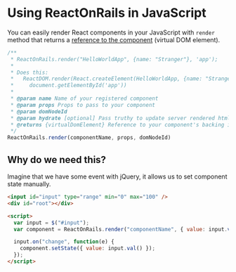 # Using ReactOnRails in JavaScript
You can easily render React components in your JavaScript with `render` method that returns a [reference to the component](https://facebook.github.io/react/docs/more-about-refs.html) (virtual DOM element).

```js
/**
 * ReactOnRails.render("HelloWorldApp", {name: "Stranger"}, 'app');
 *
 * Does this:
 *   ReactDOM.render(React.createElement(HelloWorldApp, {name: "Stranger"}),
 *     document.getElementById('app'))
 *
 * @param name Name of your registered component
 * @param props Props to pass to your component
 * @param domNodeId
 * @param hydrate [optional] Pass truthy to update server rendered html. Default is falsy
 * @returns {virtualDomElement} Reference to your component's backing instance
 */
ReactOnRails.render(componentName, props, domNodeId)
```

## Why do we need this?
Imagine that we have some event with jQuery, it allows us to set component state manually.

```html
<input id="input" type="range" min="0" max="100" />
<div id="root"></div>

<script>
  var input = $("#input");
  var component = ReactOnRails.render("componentName", { value: input.val() }, "root");

  input.on("change", function(e) {
    component.setState({ value: input.val() });
  });
</script>
```
